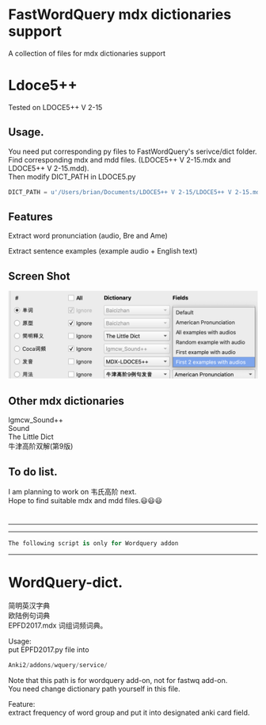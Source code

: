# FastWordQuery mdx dictionaries support   
A collection of files for mdx dictionaries support   


# Ldoce5++   
Tested on LDOCE5++ V 2-15

## Usage.  
You need put corresponding py files to FastWordQuery's serivce/dict folder.    
Find corresponding mdx and mdd files. (LDOCE5++ V 2-15.mdx and LDOCE5++ V 2-15.mdd).  
Then modify DICT_PATH in LDOCE5.py
```python
DICT_PATH = u'/Users/brian/Documents/LDOCE5++ V 2-15/LDOCE5++ V 2-15.mdx'
```

## Features
Extract word pronunciation (audio, Bre and Ame)

Extract sentence examples (example audio + English text)   

## Screen Shot
<img src="https://github.com/yu7777/Ldoce5--/blob/master/Screen%20Shot%202019-09-16%20at%2011.37.49%20am.png">




## Other mdx dictionaries    
lgmcw_Sound++   
Sound   
The Little Dict     
牛津高阶双解(第9版)  

## To do list.  
I am planning to work on 韦氏高阶 next.  
Hope to find suitable mdx and mdd files.:smiley::smiley::smiley:
      
      
#            
- - -
- - -
```python
The following script is only for Wordquery addon
```
- - -

# WordQuery-dict.   
简明英汉字典   
欧陆例句词典  
EPFD2017.mdx 词组词频词典。  

Usage:    
put EPFD2017.py file into     
```python
Anki2/addons/wquery/service/
```
Note that this path is for wordquery add-on, not for fastwq add-on.   
You need change dictionary path yourself in this file.  

Feature:    
extract frequency of word group and put it into designated anki card field.
